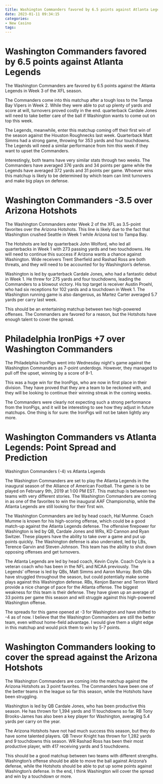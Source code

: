 ```yaml
---
title: Washington Commanders favored by 6.5 points against Atlanta Legends
date: 2023-01-11 09:34:15
categories:
- New Casino
tags:
---
```



#  Washington Commanders favored by 6.5 points against Atlanta Legends

The Washington Commanders are favored by 6.5 points against the Atlanta Legends in Week 3 of the XFL season.

The Commanders come into this matchup after a tough loss to the Tampa Bay Vipers in Week 2. While they were able to put up plenty of yards and score at will, turnovers proved costly in the end. quarterback Cardale Jones will need to take better care of the ball if Washington wants to come out on top this week.

The Legends, meanwhile, enter this matchup coming off their first win of the season against the Houston Roughnecks last week. Quarterback Matt Simms had a strong game, throwing for 353 yards and four touchdowns. The Legends will need a similar performance from him this week if they want to upset the Commanders.

Interestingly, both teams have very similar stats through two weeks. The Commanders have averaged 376 yards and 34 points per game while the Legends have averaged 372 yards and 31 points per game. Whoever wins this matchup is likely to be determined by which team can limit turnovers and make big plays on defense.

#  Washington Commanders -3.5 over Arizona Hotshots

The Washington Commanders enter Week 2 of the XFL as 3.5-point favorites over the Arizona Hotshots. This line is likely due to the fact that Washington crushed Seattle in Week 1 while Arizona lost to Tampa Bay.

The Hotshots are led by quarterback John Wolford, who led all quarterbacks in Week 1 with 273 passing yards and two touchdowns. He will need to continue this success if Arizona wants a chance against Washington. Wide receivers Trent Sherfield and Rashad Ross are both threats, and they will need to be accounted for by Washington’s defense.

Washington is led by quarterback Cardale Jones, who had a fantastic debut in Week 1. He threw for 275 yards and four touchdowns, leading the Commanders to a blowout victory. His top target is receiver Austin Proehl, who had six receptions for 102 yards and a touchdown in Week 1. The Washington running game is also dangerous, as Martez Carter averaged 5.7 yards per carry last week.

This should be an entertaining matchup between two high-powered offenses. The Commanders are favored for a reason, but the Hotshots have enough talent to cover the spread.

#  Philadelphia IronPigs +7 over Washington Commanders

The Philadelphia IronPigs went into Wednesday night's game against the Washington Commanders as 7-point underdogs. However, they managed to pull off the upset, winning by a score of 8-1.

This was a huge win for the IronPigs, who are now in first place in their division. They have proved that they are a team to be reckoned with, and they will be looking to continue their winning streak in the coming weeks.

The Commanders were clearly not expecting such a strong performance from the IronPigs, and it will be interesting to see how they adjust in future matchups. One thing is for sure: the IronPigs will not be taken lightly any more.

#  Washington Commanders vs Atlanta Legends: Point Spread and Prediction

Washington Commanders (-4) vs Atlanta Legends

The Washington Commanders are set to play the Atlanta Legends in the inaugural season of the Alliance of American Football. The game is to be played on February 9th, 2019 at 1:00 PM EST. This matchup is between two teams with very different stories. The Washington Commanders are coming in as one of the favorites to win the inaugural AAF Championship, while the Atlanta Legends are still looking for their first win.

The Washington Commanders are led by head coach, Hal Mumme. Coach Mumme is known for his high-scoring offense, which could be a good match-up against the Atlanta Legends defense. The offensive firepower for Washington is led by QB, Cardale Jones and WRs, KD Cannon and Ryan Switzer. These players have the ability to take over a game and put up points quickly. The Washington defense is also underrated, led by LBs, Terence Garvin and Steven Johnson. This team has the ability to shut down opposing offenses and get turnovers.

The Atlanta Legends are led by head coach, Kevin Coyle. Coach Coyle is a veteran coach who has been in the NFL and NCAA previously. The Legends’ offense is led by QBs, Matt Simms and Aaron Murray. Both QBs have struggled throughout the season, but could potentially make some plays against this Washington defense. RBs, Kenjon Barner and Terron Ward provide a nice change of pace for the Atlanta offense. The biggest weakness for this team is their defense. They have given up an average of 33 points per game this season and will struggle against this high-powered Washington offense.

The spreads for this game opened at -3 for Washington and have shifted to -4 as of now. I believe that the Washington Commanders are still the better team, even without home-field advantage. I would give them a slight edge in this matchup and would pick them to win by 5-7 points.

#  Washington Commanders looking to cover the spread against the Arizona Hotshots

The Washington Commanders are coming into the matchup against the Arizona Hotshots as 3 point favorites. The Commanders have been one of the better teams in the league so far this season, while the Hotshots have been struggling.

Washington is led by QB Cardale Jones, who has been productive this season. He has thrown for 1,394 yards and 11 touchdowns so far. RB Tony Brooks-James has also been a key player for Washington, averaging 5.4 yards per carry on the year.

The Arizona Hotshots have not had much success this season, but they do have some talented players. QB Trevor Knight has thrown for 1,282 yards and 9 touchdowns this season. WR Rashad Ross has been their most productive player, with 417 receiving yards and 5 touchdowns.

This should be a good matchup between two teams with different strengths. Washington’s offense should be able to move the ball against Arizona’s defense, while the Hotshots should be able to put up some points against Washington’s defense. In the end, I think Washington will cover the spread and win by a touchdown or more.